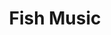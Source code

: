 ---
layout: external
title: Fish Music
description: "Can we convey how fish move using generative music and computer vision?"
role: Advisor
category: projects
external_url: https://github.com/andrewjmt/fishmusic
tags: [fish music, generative music, music, art, computer vision, art]
image:
  thumb: fishthumb.png
published: true
---